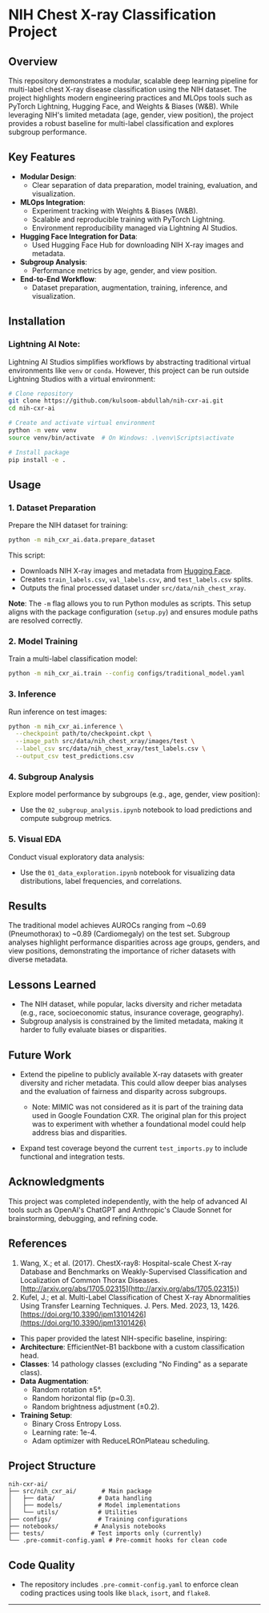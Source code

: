 # NIH Chest X-ray Classification Project

## **Overview**
This repository demonstrates a modular, scalable deep learning pipeline for multi-label chest X-ray disease classification using the NIH dataset. The project highlights modern engineering practices and MLOps tools such as PyTorch Lightning, Hugging Face, and Weights & Biases (W&B). While leveraging NIH's limited metadata (age, gender, view position), the project provides a robust baseline for multi-label classification and explores subgroup performance.

## **Key Features**
- **Modular Design**:
  - Clear separation of data preparation, model training, evaluation, and visualization.
- **MLOps Integration**:
  - Experiment tracking with Weights & Biases (W&B).
  - Scalable and reproducible training with PyTorch Lightning.
  - Environment reproducibility managed via Lightning AI Studios.
- **Hugging Face Integration for Data**:
  - Used Hugging Face Hub for downloading NIH X-ray images and metadata.
- **Subgroup Analysis**:
  - Performance metrics by age, gender, and view position.
- **End-to-End Workflow**:
  - Dataset preparation, augmentation, training, inference, and visualization.

## **Installation**
### **Lightning AI Note**:
Lightning AI Studios simplifies workflows by abstracting traditional virtual environments like `venv` or `conda`. However, this project can be run outside Lightning Studios with a virtual environment:

```bash
# Clone repository
git clone https://github.com/kulsoom-abdullah/nih-cxr-ai.git
cd nih-cxr-ai

# Create and activate virtual environment
python -m venv venv
source venv/bin/activate  # On Windows: .\venv\Scripts\activate

# Install package
pip install -e .
```

## **Usage**

### **1. Dataset Preparation**
Prepare the NIH dataset for training:
```bash
python -m nih_cxr_ai.data.prepare_dataset
```
This script:
- Downloads NIH X-ray images and metadata from [Hugging Face](https://huggingface.co/datasets/alkzar90/NIH-Chest-X-ray-dataset).
- Creates `train_labels.csv`, `val_labels.csv`, and `test_labels.csv` splits.
- Outputs the final processed dataset under `src/data/nih_chest_xray`.

**Note**: The `-m` flag allows you to run Python modules as scripts. This setup aligns with the package configuration (`setup.py`) and ensures module paths are resolved correctly.

### **2. Model Training**
Train a multi-label classification model:
```bash
python -m nih_cxr_ai.train --config configs/traditional_model.yaml
```

### **3. Inference**
Run inference on test images:
```bash
python -m nih_cxr_ai.inference \
  --checkpoint path/to/checkpoint.ckpt \
  --image_path src/data/nih_chest_xray/images/test \
  --label_csv src/data/nih_chest_xray/test_labels.csv \
  --output_csv test_predictions.csv
```

### **4. Subgroup Analysis**
Explore model performance by subgroups (e.g., age, gender, view position):
- Use the `02_subgroup_analysis.ipynb` notebook to load predictions and compute subgroup metrics.

### **5. Visual EDA**
Conduct visual exploratory data analysis:
- Use the `01_data_exploration.ipynb` notebook for visualizing data distributions, label frequencies, and correlations.

## **Results**
The traditional model achieves AUROCs ranging from ~0.69 (Pneumothorax) to ~0.89 (Cardiomegaly) on the test set. Subgroup analyses highlight performance disparities across age groups, genders, and view positions, demonstrating the importance of richer datasets with diverse metadata.

## **Lessons Learned**
- The NIH dataset, while popular, lacks diversity and richer metadata (e.g., race, socioeconomic status, insurance coverage, geography).
- Subgroup analysis is constrained by the limited metadata, making it harder to fully evaluate biases or disparities.

## **Future Work**
- Extend the pipeline to publicly available X-ray datasets with greater diversity and richer metadata. This could allow deeper bias analyses and the evaluation of fairness and disparity across subgroups.
  - Note: MIMIC was not considered as it is part of the training data used in Google Foundation CXR. The original plan for this project was to experiment with whether a foundational model could help address bias and disparities.

- Expand test coverage beyond the current `test_imports.py` to include functional and integration tests.

## **Acknowledgments**
This project was completed independently, with the help of advanced AI tools such as OpenAI's ChatGPT and Anthropic's Claude Sonnet for brainstorming, debugging, and refining code.

## **References**
1. Wang, X.; et al. (2017). ChestX-ray8: Hospital-scale Chest X-ray Database and Benchmarks on Weakly-Supervised Classification and Localization of Common Thorax Diseases. [http://arxiv.org/abs/1705.02315](http://arxiv.org/abs/1705.02315})
2. Kufel, J.; et al. Multi-Label Classification of Chest X-ray Abnormalities Using Transfer Learning Techniques. J. Pers. Med. 2023, 13, 1426. [https://doi.org/10.3390/jpm13101426](https://doi.org/10.3390/jpm13101426)

- This paper provided the latest NIH-specific baseline, inspiring:
- **Architecture**: EfficientNet-B1 backbone with a custom classification head.
- **Classes**: 14 pathology classes (excluding "No Finding" as a separate class).
- **Data Augmentation**:
  - Random rotation ±5°.
  - Random horizontal flip (p=0.3).
  - Random brightness adjustment (±0.2).
- **Training Setup**:
  - Binary Cross Entropy Loss.
  - Learning rate: 1e-4.
  - Adam optimizer with ReduceLROnPlateau scheduling.

## **Project Structure**
```
nih-cxr-ai/
├── src/nih_cxr_ai/       # Main package
│   ├── data/            # Data handling
│   ├── models/          # Model implementations
│   └── utils/           # Utilities
├── configs/             # Training configurations
├── notebooks/          # Analysis notebooks
├── tests/             # Test imports only (currently)
└── .pre-commit-config.yaml # Pre-commit hooks for clean code
```

## **Code Quality**
- The repository includes `.pre-commit-config.yaml` to enforce clean coding practices using tools like `black`, `isort`, and `flake8`.

---